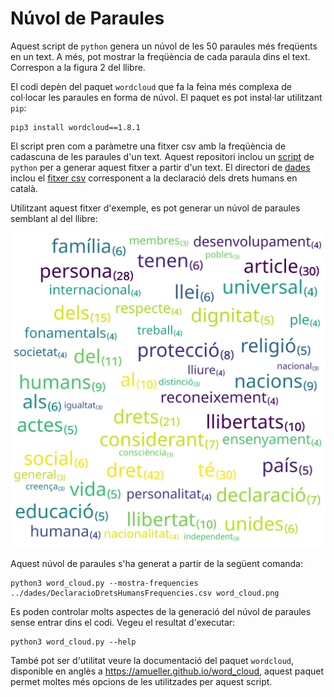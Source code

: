 # Núvol de Paraules

Aquest script de `python` genera un núvol de les 50 paraules més freqüents en
un text. A més, pot mostrar la freqüència de cada paraula dins el
text. Correspon a la figura 2 del llibre.

El codi depèn del paquet `wordcloud` que fa la feina més complexa de
col·locar les paraules en forma de núvol. El paquet es pot instal·lar
utilitzant `pip`:

```
pip3 install wordcloud==1.8.1
```

El script pren com a paràmetre una fitxer csv amb la freqüència de cadascuna de
les paraules d'un text. Aquest repositori inclou un [script](../text_analysis)
de `python` per a generar aquest fitxer a partir d'un text. El directori de
[dades](../dades) inclou el [fitxer
csv](../dades/DeclaracioDretsHumansFrequencies.csv) corresponent a la
declaració dels drets humans en català.

Utilitzant aquest fitxer d'exemple, es pot generar un núvol de paraules
semblant al del llibre:

![Núvol de paraules de la declaració dels drets humans](word_cloud.png)

Aquest núvol de paraules s'ha generat a partir de la següent comanda:

```
python3 word_cloud.py --mostra-frequencies ../dades/DeclaracioDretsHumansFrequencies.csv word_cloud.png
```

Es poden controlar molts aspectes de la generació del núvol de paraules sense
entrar dins el codi. Vegeu el resultat d'executar:

```
python3 word_cloud.py --help
```

També pot ser d'utilitat veure la documentació del paquet `wordcloud`,
disponible en anglès a https://amueller.github.io/word_cloud, aquest paquet
permet moltes més opcions de les utilitzades per aquest script.
